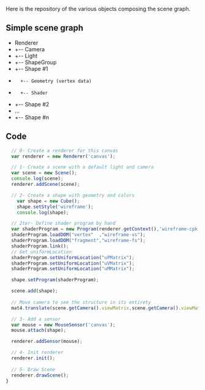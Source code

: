 Here is the repository of the various objects composing the scene graph.

Simple scene graph
--------------------

* Renderer
* +-- Camera
* +-- Light
* +-- ShapeGroup
*    +-- Shape #1
*       +-- Geometry (vertex data)
*       +-- Shader
*    +-- Shape #2
*    ...
*    +-- Shape #n

Code
--------------------

```javascript
  // 0- Create a renderer for this canvas
  var renderer = new Renderer('canvas');

  // 1- Create a scene with a default light and camera
  var scene = new Scene();
  console.log(scene);
  renderer.addScene(scene);

  // 2- Create a shape with geometry and colors
    var shape = new Cube();
    shape.setStyle('wireframe');
    console.log(shape);

  // 2ter- Define shader program by hand 
  var shaderProgram = new Program(renderer.getContext(),'wireframe-cpk');
  shaderProgram.loadDOM("vertex"  ,"wireframe-vs");
  shaderProgram.loadDOM("fragment","wireframe-fs");
  shaderProgram.link();
  // Get uniformLocation
  shaderProgram.setUniformLocation("uPMatrix");
  shaderProgram.setUniformLocation("uVMatrix");
  shaderProgram.setUniformLocation("uMMatrix");

  shape.setProgram(shaderProgram);

  scene.add(shape);
  
  // Move camera to see the structure in its entirety
  mat4.translate(scene.getCamera().viewMatrix,scene.getCamera().viewMatrix,[0.0,0.0,-5.0]);

  // 3- Add a sensor
  var mouse = new MouseSensor('canvas');
  mouse.attach(shape);

  renderer.addSensor(mouse);

  // 4- Init renderer
  renderer.init();
  
  // 5- Draw Scene
  renderer.drawScene();
}

```
